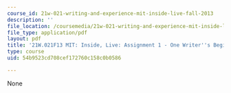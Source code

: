```yaml
---
course_id: 21w-021-writing-and-experience-mit-inside-live-fall-2013
description: ''
file_location: /coursemedia/21w-021-writing-and-experience-mit-inside-live-fall-2013/54b9523cd708cef172760c158c0b0586_MIT21W_021F13_Beginnings.pdf
file_type: application/pdf
layout: pdf
title: '21W.021F13 MIT: Inside, Live: Assignment 1 - One Writer''s Beginnings'
type: course
uid: 54b9523cd708cef172760c158c0b0586

---
```

None